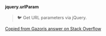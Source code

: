 #### jquery.urlParam
> :bird: Get URL parameters via jQuery.

[Copied from Gazoris answer on Stack Overflow](http://stackoverflow.com/questions/19491336/get-url-parameter-jquery)

